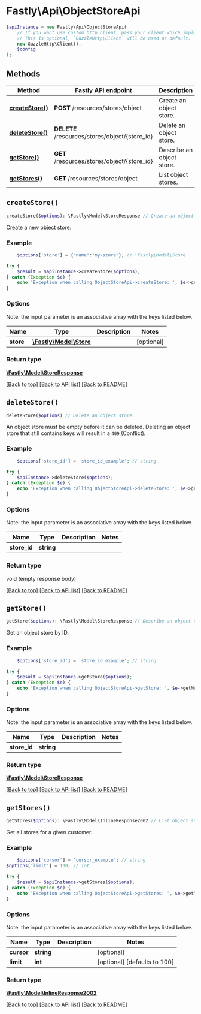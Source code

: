 # Fastly\Api\ObjectStoreApi


```php
$apiInstance = new Fastly\Api\ObjectStoreApi(
    // If you want use custom http client, pass your client which implements `GuzzleHttp\ClientInterface`.
    // This is optional, `GuzzleHttp\Client` will be used as default.
    new GuzzleHttp\Client(),
    $config
);
```

## Methods

Method | Fastly API endpoint | Description
------------- | ------------- | -------------
[**createStore()**](ObjectStoreApi.md#createStore) | **POST** /resources/stores/object | Create an object store.
[**deleteStore()**](ObjectStoreApi.md#deleteStore) | **DELETE** /resources/stores/object/{store_id} | Delete an object store.
[**getStore()**](ObjectStoreApi.md#getStore) | **GET** /resources/stores/object/{store_id} | Describe an object store.
[**getStores()**](ObjectStoreApi.md#getStores) | **GET** /resources/stores/object | List object stores.


## `createStore()`

```php
createStore($options): \Fastly\Model\StoreResponse // Create an object store.
```

Create a new object store.

### Example
```php
    $options['store'] = {"name":"my-store"}; // \Fastly\Model\Store

try {
    $result = $apiInstance->createStore($options);
} catch (Exception $e) {
    echo 'Exception when calling ObjectStoreApi->createStore: ', $e->getMessage(), PHP_EOL;
}
```

### Options

Note: the input parameter is an associative array with the keys listed below.

Name | Type | Description  | Notes
------------- | ------------- | ------------- | -------------
**store** | [**\Fastly\Model\Store**](../Model/Store.md) |  | [optional]

### Return type

[**\Fastly\Model\StoreResponse**](../Model/StoreResponse.md)

[[Back to top]](#) [[Back to API list]](../../README.md#endpoints)
[[Back to README]](../../README.md)

## `deleteStore()`

```php
deleteStore($options) // Delete an object store.
```

An object store must be empty before it can be deleted.  Deleting an object store that still contains keys will result in a `409` (Conflict).

### Example
```php
    $options['store_id'] = 'store_id_example'; // string

try {
    $apiInstance->deleteStore($options);
} catch (Exception $e) {
    echo 'Exception when calling ObjectStoreApi->deleteStore: ', $e->getMessage(), PHP_EOL;
}
```

### Options

Note: the input parameter is an associative array with the keys listed below.

Name | Type | Description  | Notes
------------- | ------------- | ------------- | -------------
**store_id** | **string** |  |

### Return type

void (empty response body)

[[Back to top]](#) [[Back to API list]](../../README.md#endpoints)
[[Back to README]](../../README.md)

## `getStore()`

```php
getStore($options): \Fastly\Model\StoreResponse // Describe an object store.
```

Get an object store by ID.

### Example
```php
    $options['store_id'] = 'store_id_example'; // string

try {
    $result = $apiInstance->getStore($options);
} catch (Exception $e) {
    echo 'Exception when calling ObjectStoreApi->getStore: ', $e->getMessage(), PHP_EOL;
}
```

### Options

Note: the input parameter is an associative array with the keys listed below.

Name | Type | Description  | Notes
------------- | ------------- | ------------- | -------------
**store_id** | **string** |  |

### Return type

[**\Fastly\Model\StoreResponse**](../Model/StoreResponse.md)

[[Back to top]](#) [[Back to API list]](../../README.md#endpoints)
[[Back to README]](../../README.md)

## `getStores()`

```php
getStores($options): \Fastly\Model\InlineResponse2002 // List object stores.
```

Get all stores for a given customer.

### Example
```php
    $options['cursor'] = 'cursor_example'; // string
$options['limit'] = 100; // int

try {
    $result = $apiInstance->getStores($options);
} catch (Exception $e) {
    echo 'Exception when calling ObjectStoreApi->getStores: ', $e->getMessage(), PHP_EOL;
}
```

### Options

Note: the input parameter is an associative array with the keys listed below.

Name | Type | Description  | Notes
------------- | ------------- | ------------- | -------------
**cursor** | **string** |  | [optional]
**limit** | **int** |  | [optional] [defaults to 100]

### Return type

[**\Fastly\Model\InlineResponse2002**](../Model/InlineResponse2002.md)

[[Back to top]](#) [[Back to API list]](../../README.md#endpoints)
[[Back to README]](../../README.md)
